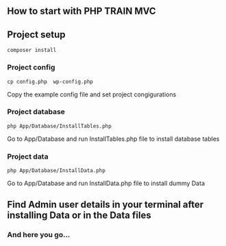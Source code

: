
## How to start with PHP TRAIN MVC


## Project setup
```
composer install
```

### Project config
```
cp config.php  wp-config.php
```
Copy the example config file and set project congigurations

### Project database
```
php App/Database/InstallTables.php
```
Go to App/Database and run InstallTables.php file to install database tables

### Project data
```
php App/Database/InstallData.php
```
Go to App/Database and run InstallData.php file to install dummy Data

## Find Admin user details in your terminal after installing Data or in the Data files

### And here you go...